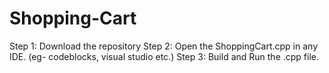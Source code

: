# Shopping-Cart

Step 1: Download the repository
Step 2: Open the ShoppingCart.cpp in any IDE. (eg- codeblocks, visual studio etc.)
Step 3: Build and Run the .cpp file.
